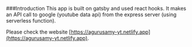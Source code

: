 ###Introduction
This app is built on gatsby and used react hooks. It makes an API call to google (youtube data api) from the express server (using serverless function).

Please check the website [https://agurusamy-yt.netlify.app](https://agurusamy-yt.netlify.app).